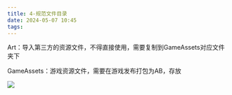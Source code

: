 ```yaml
---
title: 4-规范文件目录
date: 2024-05-07 10:45
tags:
---
```

Art：导入第三方的资源文件，不得直接使用，需要复制到GameAssets对应文件夹下

GameAssets：游戏资源文件，需要在游戏发布打包为AB，存放

![](images/posts/Pasted%20image%2020240507104555.png)